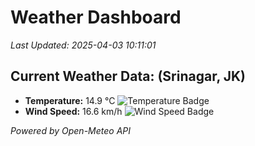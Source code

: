 
# Weather Dashboard

_Last Updated: 2025-04-03 10:11:01_

## Current Weather Data: (Srinagar, JK)
- **Temperature:** 14.9 °C ![Temperature Badge](https://img.shields.io/badge/Temperature-Low%20Temp-blue)
- **Wind Speed:** 16.6 km/h ![Wind Speed Badge](https://img.shields.io/badge/Wind%20Speed-Light%20Wind-blue)

*Powered by Open-Meteo API*
